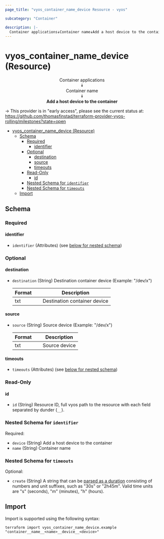 ```yaml
---
page_title: "vyos_container_name_device Resource - vyos"

subcategory: "Container"

description: |-
  Container applications⯯Container name⯯Add a host device to the container
---
```


# vyos_container_name_device (Resource)
<center>

Container applications  
⯯  
Container name  
⯯  
**Add a host device to the container**


</center>

-> This provider is in "early access", please see the current status at: https://github.com/thomasfinstad/terraform-provider-vyos-rolling/milestones?state=open

<!--TOC-->

- [vyos_container_name_device (Resource)](#vyos_container_name_device-resource)
  - [Schema](#schema)
    - [Required](#required)
      - [identifier](#identifier)
    - [Optional](#optional)
      - [destination](#destination)
      - [source](#source)
      - [timeouts](#timeouts)
    - [Read-Only](#read-only)
      - [id](#id)
    - [Nested Schema for `identifier`](#nested-schema-for-identifier)
    - [Nested Schema for `timeouts`](#nested-schema-for-timeouts)
  - [Import](#import)

<!--TOC-->

<!-- schema generated by tfplugindocs -->
## Schema

### Required

#### identifier
- `identifier` (Attributes) (see [below for nested schema](#nestedatt--identifier))

### Optional

#### destination
- `destination` (String) Destination container device (Example: &#34;/dev/x&#34;)

    |  Format  &emsp;|  Description                   |
    |----------|--------------------------------|
    |  txt     &emsp;|  Destination container device  |
#### source
- `source` (String) Source device (Example: &#34;/dev/x&#34;)

    |  Format  &emsp;|  Description    |
    |----------|-----------------|
    |  txt     &emsp;|  Source device  |
#### timeouts
- `timeouts` (Attributes) (see [below for nested schema](#nestedatt--timeouts))

### Read-Only

#### id
- `id` (String) Resource ID, full vyos path to the resource with each field separated by dunder (`__`).

<a id="nestedatt--identifier"></a>
### Nested Schema for `identifier`

Required:

- `device` (String) Add a host device to the container
- `name` (String) Container name


<a id="nestedatt--timeouts"></a>
### Nested Schema for `timeouts`

Optional:

- `create` (String) A string that can be [parsed as a duration](https://pkg.go.dev/time#ParseDuration) consisting of numbers and unit suffixes, such as &#34;30s&#34; or &#34;2h45m&#34;. Valid time units are &#34;s&#34; (seconds), &#34;m&#34; (minutes), &#34;h&#34; (hours).

## Import

Import is supported using the following syntax:

```shell
terraform import vyos_container_name_device.example "container__name__<name>__device__<device>"
```
